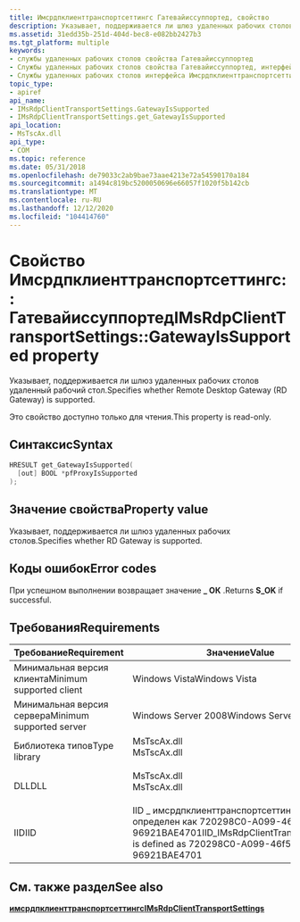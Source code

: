 ```yaml
---
title: Имсрдпклиенттранспортсеттингс Гатевайиссуппортед, свойство
description: Указывает, поддерживается ли шлюз удаленных рабочих столов удаленный рабочий стол.
ms.assetid: 31edd35b-251d-404d-bec8-e082bb2427b3
ms.tgt_platform: multiple
keywords:
- службы удаленных рабочих столов свойства Гатевайиссуппортед
- Службы удаленных рабочих столов свойства Гатевайиссуппортед, интерфейс Имсрдпклиенттранспортсеттингс
- Службы удаленных рабочих столов интерфейса Имсрдпклиенттранспортсеттингс, свойство Гатевайиссуппортед
topic_type:
- apiref
api_name:
- IMsRdpClientTransportSettings.GatewayIsSupported
- IMsRdpClientTransportSettings.get_GatewayIsSupported
api_location:
- MsTscAx.dll
api_type:
- COM
ms.topic: reference
ms.date: 05/31/2018
ms.openlocfilehash: de79033c2ab9bae73aae4213e72a54590170a184
ms.sourcegitcommit: a1494c819bc5200050696e66057f1020f5b142cb
ms.translationtype: MT
ms.contentlocale: ru-RU
ms.lasthandoff: 12/12/2020
ms.locfileid: "104414760"
---
```

# <a name="imsrdpclienttransportsettingsgatewayissupported-property"></a><span data-ttu-id="a02f3-106">Свойство Имсрдпклиенттранспортсеттингс:: Гатевайиссуппортед</span><span class="sxs-lookup"><span data-stu-id="a02f3-106">IMsRdpClientTransportSettings::GatewayIsSupported property</span></span>

<span data-ttu-id="a02f3-107">Указывает, поддерживается ли шлюз удаленных рабочих столов удаленный рабочий стол.</span><span class="sxs-lookup"><span data-stu-id="a02f3-107">Specifies whether Remote Desktop Gateway (RD Gateway) is supported.</span></span>

<span data-ttu-id="a02f3-108">Это свойство доступно только для чтения.</span><span class="sxs-lookup"><span data-stu-id="a02f3-108">This property is read-only.</span></span>

## <a name="syntax"></a><span data-ttu-id="a02f3-109">Синтаксис</span><span class="sxs-lookup"><span data-stu-id="a02f3-109">Syntax</span></span>


```C++
HRESULT get_GatewayIsSupported(
  [out] BOOL *pfProxyIsSupported
);
```



## <a name="property-value"></a><span data-ttu-id="a02f3-110">Значение свойства</span><span class="sxs-lookup"><span data-stu-id="a02f3-110">Property value</span></span>

<span data-ttu-id="a02f3-111">Указывает, поддерживается ли шлюз удаленных рабочих столов.</span><span class="sxs-lookup"><span data-stu-id="a02f3-111">Specifies whether RD Gateway is supported.</span></span>

## <a name="error-codes"></a><span data-ttu-id="a02f3-112">Коды ошибок</span><span class="sxs-lookup"><span data-stu-id="a02f3-112">Error codes</span></span>

<span data-ttu-id="a02f3-113">При успешном выполнении возвращает значение **\_ ОК** .</span><span class="sxs-lookup"><span data-stu-id="a02f3-113">Returns **S\_OK** if successful.</span></span>

## <a name="requirements"></a><span data-ttu-id="a02f3-114">Требования</span><span class="sxs-lookup"><span data-stu-id="a02f3-114">Requirements</span></span>



| <span data-ttu-id="a02f3-115">Требование</span><span class="sxs-lookup"><span data-stu-id="a02f3-115">Requirement</span></span> | <span data-ttu-id="a02f3-116">Значение</span><span class="sxs-lookup"><span data-stu-id="a02f3-116">Value</span></span> |
|-------------------------------------|--------------------------------------------------------------------------------------------------|
| <span data-ttu-id="a02f3-117">Минимальная версия клиента</span><span class="sxs-lookup"><span data-stu-id="a02f3-117">Minimum supported client</span></span><br/> | <span data-ttu-id="a02f3-118">Windows Vista</span><span class="sxs-lookup"><span data-stu-id="a02f3-118">Windows Vista</span></span><br/>                                                                         |
| <span data-ttu-id="a02f3-119">Минимальная версия сервера</span><span class="sxs-lookup"><span data-stu-id="a02f3-119">Minimum supported server</span></span><br/> | <span data-ttu-id="a02f3-120">Windows Server 2008</span><span class="sxs-lookup"><span data-stu-id="a02f3-120">Windows Server 2008</span></span><br/>                                                                   |
| <span data-ttu-id="a02f3-121">Библиотека типов</span><span class="sxs-lookup"><span data-stu-id="a02f3-121">Type library</span></span><br/>             | <dl> <span data-ttu-id="a02f3-122"><dt>MsTscAx.dll</dt></span><span class="sxs-lookup"><span data-stu-id="a02f3-122"><dt>MsTscAx.dll</dt></span></span> </dl>           |
| <span data-ttu-id="a02f3-123">DLL</span><span class="sxs-lookup"><span data-stu-id="a02f3-123">DLL</span></span><br/>                      | <dl> <span data-ttu-id="a02f3-124"><dt>MsTscAx.dll</dt></span><span class="sxs-lookup"><span data-stu-id="a02f3-124"><dt>MsTscAx.dll</dt></span></span> </dl>           |
| <span data-ttu-id="a02f3-125">IID</span><span class="sxs-lookup"><span data-stu-id="a02f3-125">IID</span></span><br/>                      | <span data-ttu-id="a02f3-126">IID \_ имсрдпклиенттранспортсеттингс определен как 720298C0-A099-46f5-9F82-96921BAE4701</span><span class="sxs-lookup"><span data-stu-id="a02f3-126">IID\_IMsRdpClientTransportSettings is defined as 720298C0-A099-46f5-9F82-96921BAE4701</span></span><br/> |



## <a name="see-also"></a><span data-ttu-id="a02f3-127">См. также раздел</span><span class="sxs-lookup"><span data-stu-id="a02f3-127">See also</span></span>

<dl> <dt>

[<span data-ttu-id="a02f3-128">**имсрдпклиенттранспортсеттингс**</span><span class="sxs-lookup"><span data-stu-id="a02f3-128">**IMsRdpClientTransportSettings**</span></span>](imsrdpclienttransportsettings.md)
</dt> </dl>

 

 





